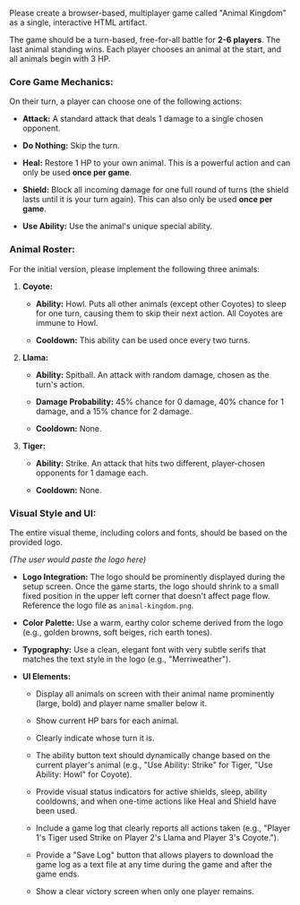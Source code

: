 Please create a browser-based, multiplayer game called "Animal Kingdom" as a single, interactive HTML artifact.

The game should be a turn-based, free-for-all battle for **2-6 players**. The last animal standing wins. Each player chooses an animal at the start, and all animals begin with 3 HP.

### Core Game Mechanics:

On their turn, a player can choose one of the following actions:

-   **Attack:** A standard attack that deals 1 damage to a single chosen opponent.

-   **Do Nothing:** Skip the turn.

-   **Heal:** Restore 1 HP to your own animal. This is a powerful action and can only be used **once per game**.

-   **Shield:** Block all incoming damage for one full round of turns (the shield lasts until it is your turn again). This can also only be used **once per game**.

-   **Use Ability:** Use the animal's unique special ability.


### Animal Roster:

For the initial version, please implement the following three animals:

1.  **Coyote:**

    -   **Ability:** Howl. Puts all other animals (except other Coyotes) to sleep for one turn, causing them to skip their next action. All Coyotes are immune to Howl.

    -   **Cooldown:** This ability can be used once every two turns.

2.  **Llama:**

    -   **Ability:** Spitball. An attack with random damage, chosen as the turn's action.

    -   **Damage Probability:** 45% chance for 0 damage, 40% chance for 1 damage, and a 15% chance for 2 damage.

    -   **Cooldown:** None.

3.  **Tiger:**

    -   **Ability:** Strike. An attack that hits two different, player-chosen opponents for 1 damage each.

    -   **Cooldown:** None.


### Visual Style and UI:

The entire visual theme, including colors and fonts, should be based on the provided logo.

_(The user would paste the logo here)_

-   **Logo Integration:** The logo should be prominently displayed during the setup screen. Once the game starts, the logo should shrink to a small fixed position in the upper left corner that doesn't affect page flow. Reference the logo file as `animal-kingdom.png`.

-   **Color Palette:** Use a warm, earthy color scheme derived from the logo (e.g., golden browns, soft beiges, rich earth tones).

-   **Typography:** Use a clean, elegant font with very subtle serifs that matches the text style in the logo (e.g., "Merriweather").

-   **UI Elements:**

    -   Display all animals on screen with their animal name prominently (large, bold) and player name smaller below it.

    -   Show current HP bars for each animal.

    -   Clearly indicate whose turn it is.

    -   The ability button text should dynamically change based on the current player's animal (e.g., "Use Ability: Strike" for Tiger, "Use Ability: Howl" for Coyote).

    -   Provide visual status indicators for active shields, sleep, ability cooldowns, and when one-time actions like Heal and Shield have been used.

    -   Include a game log that clearly reports all actions taken (e.g., "Player 1's Tiger used Strike on Player 2's Llama and Player 3's Coyote.").

    -   Provide a "Save Log" button that allows players to download the game log as a text file at any time during the game and after the game ends.

    -   Show a clear victory screen when only one player remains.
